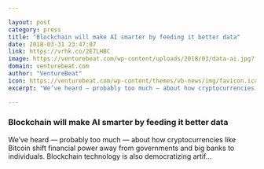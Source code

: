 ```yaml
---

layout: post
category: press
title: "Blockchain will make AI smarter by feeding it better data"
date: 2018-03-31 23:47:07
link: https://vrhk.co/2E7LHBC
image: https://venturebeat.com/wp-content/uploads/2018/03/data-ai.jpg?fit=1200%2C850&strip=all
domain: venturebeat.com
author: "VentureBeat"
icon: https://venturebeat.com/wp-content/themes/vb-news/img/favicon.ico
excerpt: "We’ve heard — probably too much — about how cryptocurrencies like Bitcoin shift financial power away from governments and big banks to individuals. Blockchain technology is also democratizing artif…"

---
```


### Blockchain will make AI smarter by feeding it better data

We’ve heard — probably too much — about how cryptocurrencies like Bitcoin shift financial power away from governments and big banks to individuals. Blockchain technology is also democratizing artif…